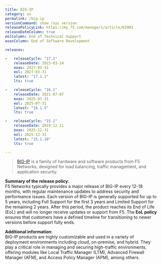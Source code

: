 ```yaml
---
title: BIG-IP 
category: os
permalink: /big-ip
versionCommand: show /sys version
releasePolicyLink: https://my.f5.com/manage/s/article/K5903
releaseDateColumn: true
eolColumn: End of Technical Support
eoasColumn: End of Software Development

releases:

-   releaseCycle: "17.1"
    releaseDate: 2023-03-14
    eoas: 2027-03-31
    eol: 2027-03-31
    latest: "17.1.1"  
    lts: true

-   releaseCycle: "16.1"
    releaseDate: 2021-07-07
    eoas: 2025-07-31
    eol: 2025-07-31
    latest: "16.1.5"
    lts: true

-   releaseCycle: "15.1"
    releaseDate: 2019-12-11
    eoas: 2025-12-31
    eol: 2025-12-31
    latest: "15.1.10"
    lts: true

---
```


> [BIG-IP](https://www.f5.com/products/big-ip) is a family of hardware and software products from F5 Networks, designed for load balancing, traffic management, and application security.


**Summary of the release policy**:  
   F5 Networks typically provides a major release of BIG-IP every 12-18 months, with regular maintenance updates to address security and performance issues. Each version of BIG-IP is generally supported for up to 5 years, including Full Support for the first 3 years and Limited Support for the remaining 2 years. After this period, the product reaches its End of Life (EoL) and will no longer receive updates or support from F5. The **EoL policy** ensures that customers have a defined timeline for transitioning to newer versions before support fully ends.

**Additional information**:  
   BIG-IP products are highly customizable and used in a variety of deployment environments including cloud, on-premise, and hybrid. They play a critical role in managing and securing high-traffic environments, offering modules like Local Traffic Manager (LTM), Advanced Firewall Manager (AFM), and Access Policy Manager (APM), among others.


